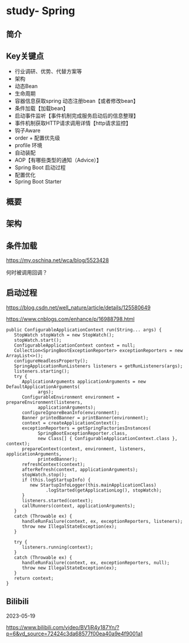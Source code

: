 # study- Spring  #
## 简介





## Key关键点

- 行业调研、优势、代替方案等
- 架构
- 动态Bean
- 生命周期
- 容器信息获取spring 动态注册bean【或者修改bean】 
- 条件加载【加载bean】 
- 启动事件监听【事件机制完成服务启动后的信息整理】 
- 事件机制获取HTTP请求调用详情【http请求监控】  
- 钩子Aware
- order + 配置优先级
- profile 环境
- 自动装配
- AOP【有哪些类型的通知（Advice）】
- Spring Boot 启动过程
- 配置优化 
- Spring Boot Starter



## **概要** 



## **架构** 



## 条件加载 

https://my.oschina.net/wca/blog/5523428

何时被调用回调？



## 启动过程

https://blog.csdn.net/well_nature/article/details/125580649

https://www.cnblogs.com/enhance/p/16988798.html



```
public ConfigurableApplicationContext run(String... args) {
   StopWatch stopWatch = new StopWatch();
   stopWatch.start();
   ConfigurableApplicationContext context = null;
   Collection<SpringBootExceptionReporter> exceptionReporters = new ArrayList<>();
   configureHeadlessProperty();
   SpringApplicationRunListeners listeners = getRunListeners(args);
   listeners.starting();
   try {
      ApplicationArguments applicationArguments = new DefaultApplicationArguments(
            args);
      ConfigurableEnvironment environment = prepareEnvironment(listeners,
            applicationArguments);
      configureIgnoreBeanInfo(environment);
      Banner printedBanner = printBanner(environment);
      context = createApplicationContext();
      exceptionReporters = getSpringFactoriesInstances(
            SpringBootExceptionReporter.class,
            new Class[] { ConfigurableApplicationContext.class }, context);
      prepareContext(context, environment, listeners, applicationArguments,
            printedBanner);
      refreshContext(context);
      afterRefresh(context, applicationArguments);
      stopWatch.stop();
      if (this.logStartupInfo) {
         new StartupInfoLogger(this.mainApplicationClass)
               .logStarted(getApplicationLog(), stopWatch);
      }
      listeners.started(context);
      callRunners(context, applicationArguments);
   }
   catch (Throwable ex) {
      handleRunFailure(context, ex, exceptionReporters, listeners);
      throw new IllegalStateException(ex);
   }

   try {
      listeners.running(context);
   }
   catch (Throwable ex) {
      handleRunFailure(context, ex, exceptionReporters, null);
      throw new IllegalStateException(ex);
   }
   return context;
}
```



## Bilibili 

2023-05-19 

https://www.bilibili.com/video/BV1jR4y187Yn/?p=6&vd_source=72424c3da68577f00ea40a9e4f9001a1

